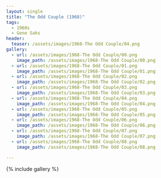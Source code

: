 ```yaml
---
layout: single
title: "The Odd Couple (1968)"
tags:
  - 1960s 
  - Gene Saks
header:
  teaser: /assets/images/1968-The Odd Couple/04.png
gallery:
  - url: /assets/images/1968-The Odd Couple/00.png
    image_path: /assets/images/1968-The Odd Couple/00.png  
  - url: /assets/images/1968-The Odd Couple/01.png
    image_path: /assets/images/1968-The Odd Couple/01.png
  - url: /assets/images/1968-The Odd Couple/02.png
    image_path: /assets/images/1968-The Odd Couple/02.png
  - url: /assets/images/1968-The Odd Couple/03.png
    image_path: /assets/images/1968-The Odd Couple/03.png
  - url: /assets/images/1968-The Odd Couple/04.png
    image_path: /assets/images/1968-The Odd Couple/04.png
  - url: /assets/images/1968-The Odd Couple/05.png
    image_path: /assets/images/1968-The Odd Couple/05.png
  - url: /assets/images/1968-The Odd Couple/06.png
    image_path: /assets/images/1968-The Odd Couple/06.png
  - url: /assets/images/1968-The Odd Couple/07.png
    image_path: /assets/images/1968-The Odd Couple/07.png
  - url: /assets/images/1968-The Odd Couple/08.png
    image_path: /assets/images/1968-The Odd Couple/08.png

---
```

{% include gallery %}
